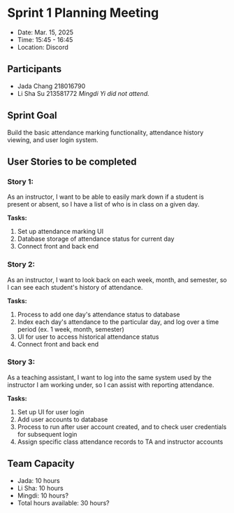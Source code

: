 # Sprint 1 Planning Meeting
- Date: Mar. 15, 2025
- Time: 15:45 - 16:45
- Location: Discord
## Participants
- Jada Chang 218016790  
- Li Sha Su 213581772
*Mingdi Yi did not attend.*
## Sprint Goal
Build the basic attendance marking functionality, attendance history viewing, and user login system.
## User Stories to be completed
### Story 1:
As an instructor, I want to be able to easily mark down if a student is present or absent, so I have a list of who is in class on a given day.

**Tasks:**
1. Set up attendance marking UI
2. Database storage of attendance status for current day
3. Connect front and back end

### Story 2:
As an instructor, I want to look back on each week, month, and semester, so I can see each student's history of attendance.  

**Tasks:**
1. Process to add one day's attendance status to database
2. Index each day's attendance to the particular day, and log over a time period (ex. 1 week, month, semester)
3. UI for user to access historical attendance status
4. Connect front and back end

### Story 3:
As a teaching assistant, I want to log into the same system used by the instructor I am working under, so I can assist with reporting attendance.

**Tasks:**
1. Set up UI for user login
2. Add user accounts to database
3. Process to run after user account created, and to check user credentials for subsequent login
4. Assign specific class attendance records to TA and instructor accounts

## Team Capacity
- Jada: 10 hours
- Li Sha: 10 hours
- Mingdi: 10 hours?
- Total hours available: 30 hours?